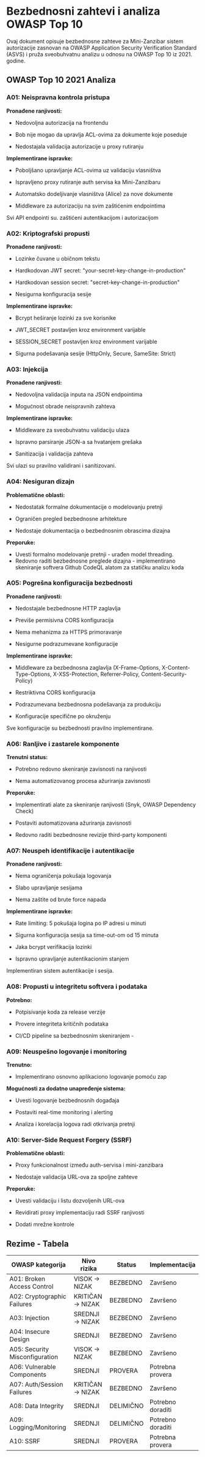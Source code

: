 # **Bezbednosni zahtevi i analiza OWASP Top 10**

Ovaj dokument opisuje bezbednosne zahteve za Mini-Zanzibar sistem autorizacije zasnovan na OWASP Application Security Verification Standard (ASVS) i pruža sveobuhvatnu analizu u odnosu na OWASP Top 10 iz 2021\. godine.

## **OWASP Top 10 2021 Analiza**

### **A01: Neispravna kontrola pristupa**

**Pronađene ranjivosti:**

* Nedovoljna autorizacija na frontendu

* Bob nije mogao da upravlja ACL-ovima za dokumente koje poseduje

* Nedostajala validacija autorizacije u proxy rutiranju

**Implementirane ispravke:**

* Poboljšano upravljanje ACL-ovima uz validaciju vlasništva

* Ispravljeno proxy rutiranje auth servisa ka Mini-Zanzibaru

* Automatsko dodeljivanje vlasništva (Alice) za nove dokumente

* Middleware za autorizaciju na svim zaštićenim endpointima

Svi API endpointi su. zaštićeni autentikacijom i autorizacijom

### **A02: Kriptografski propusti**

**Pronađene ranjivosti:**

* Lozinke čuvane u običnom tekstu

* Hardkodovan JWT secret: "your-secret-key-change-in-production"

* Hardkodovan session secret: "secret-key-change-in-production"

* Nesigurna konfiguracija sesije

**Implementirane ispravke:**

* Bcrypt heširanje lozinki za sve korisnike

* JWT\_SECRET postavljen kroz environment varijable

* SESSION\_SECRET postavljen kroz environment varijable

* Sigurna podešavanja sesije (HttpOnly, Secure, SameSite: Strict)

### **A03: Injekcija**

**Pronađene ranjivosti:**

* Nedovoljna validacija inputa na JSON endpointima

* Mogućnost obrade neispravnih zahteva

**Implementirane ispravke:**

* Middleware za sveobuhvatnu validaciju ulaza

* Ispravno parsiranje JSON-a sa hvatanjem grešaka

* Sanitizacija i validacija zahteva

Svi ulazi su pravilno validirani i sanitizovani.

### **A04: Nesiguran dizajn**

**Problematične oblasti:**

* Nedostatak formalne dokumentacije o modelovanju pretnji

* Ograničen pregled bezbednosne arhitekture

* Nedostaje dokumentacija o bezbednosnim obrascima dizajna

**Preporuke:**

* Uvesti formalno modelovanje pretnji \- urađen model threading.  
* Redovno raditi bezbednosne preglede dizajna \- implementirano skeniranje softvera Github CodeQL alatom za statičku analizu koda

### **A05: Pogrešna konfiguracija bezbednosti**

**Pronađene ranjivosti:**

* Nedostajale bezbednosne HTTP zaglavlja

* Previše permisivna CORS konfiguracija

* Nema mehanizma za HTTPS primoravanje

* Nesigurne podrazumevane konfiguracije

**Implementirane ispravke:**

* Middleware za bezbednosna zaglavlja (X-Frame-Options, X-Content-Type-Options, X-XSS-Protection, Referrer-Policy, Content-Security-Policy)

* Restriktivna CORS konfiguracija

* Podrazumevana bezbednosna podešavanja za produkciju

* Konfiguracije specifične po okruženju

Sve konfiguracije su bezbednosti pravilno implementirane.

### **A06: Ranljive i zastarele komponente**

**Trenutni status:**

* Potrebno redovno skeniranje zavisnosti na ranjivosti

* Nema automatizovanog procesa ažuriranja zavisnosti

**Preporuke:**

* Implementirati alate za skeniranje ranjivosti (Snyk, OWASP Dependency Check)

* Postaviti automatizovana ažuriranja zavisnosti

* Redovno raditi bezbednosne revizije third-party komponenti

### **A07: Neuspeh identifikacije i autentikacije**

**Pronađene ranjivosti:**

* Nema ograničenja pokušaja logovanja

* Slabo upravljanje sesijama

* Nema zaštite od brute force napada

**Implementirane ispravke:**

* Rate limiting: 5 pokušaja logina po IP adresi u minuti

* Sigurna konfiguracija sesija sa time-out-om od 15 minuta

* Jaka bcrypt verifikacija lozinki

* Ispravno upravljanje autentikacionim stanjem

Implementiran sistem autentikacije i sesija.

### **A08: Propusti u integritetu softvera i podataka**

**Potrebno:**

* Potpisivanje koda za release verzije

* Provere integriteta kritičnih podataka

* CI/CD pipeline sa bezbednosnim skeniranjem \- 

### **A09: Neuspešno logovanje i monitoring**

**Trenutno:**

* Implementirano osnovno aplikaciono logovanje pomoću zap

**Mogućnosti za dodatno unapređenje sistema:**

* Uvesti logovanje bezbednosnih događaja

* Postaviti real-time monitoring i alerting

* Analiza i korelacija logova radi otkrivanja pretnji

### **A10: Server-Side Request Forgery (SSRF)**

**Problematične oblasti:**

* Proxy funkcionalnost između auth-servisa i mini-zanzibara

* Nedostaje validacija URL-ova za spoljne zahteve

**Preporuke:**

* Uvesti validaciju i listu dozvoljenih URL-ova

* Revidirati proxy implementaciju radi SSRF ranjivosti

* Dodati mrežne kontrole

## **Rezime \- Tabela**

| OWASP kategorija | Nivo rizika | Status | Implementacija |
| ----- | ----- | ----- | ----- |
| A01: Broken Access Control | VISOK → NIZAK | BEZBEDNO | Završeno |
| A02: Cryptographic Failures | KRITIČAN → NIZAK | BEZBEDNO | Završeno |
| A03: Injection | SREDNJI → NIZAK | BEZBEDNO | Završeno |
| A04: Insecure Design | SREDNJI | BEZBEDNO | Završeno |
| A05: Security Misconfiguration | VISOK → NIZAK | BEZBEDNO | Završeno |
| A06: Vulnerable Components | SREDNJI | PROVERA | Potrebna provera |
| A07: Auth/Session Failures | KRITIČAN → NIZAK | BEZBEDNO | Završeno |
| A08: Data Integrity | SREDNJI | DELIMIČNO | Potrebno doraditi |
| A09: Logging/Monitoring | SREDNJI | DELIMIČNO | Potrebno doraditi |
| A10: SSRF | SREDNJI | PROVERA | Potrebna provera |
